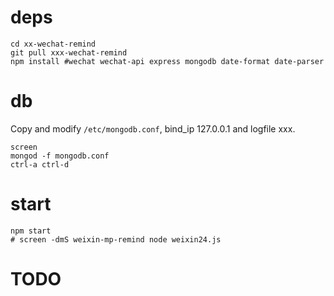 # deps

```
cd xx-wechat-remind
git pull xxx-wechat-remind
npm install #wechat wechat-api express mongodb date-format date-parser
```

# db

Copy and modify `/etc/mongodb.conf`, bind_ip 127.0.0.1 and logfile xxx.

```
screen
mongod -f mongodb.conf
ctrl-a ctrl-d
```

# start

```
npm start
# screen -dmS weixin-mp-remind node weixin24.js
```

# TODO

